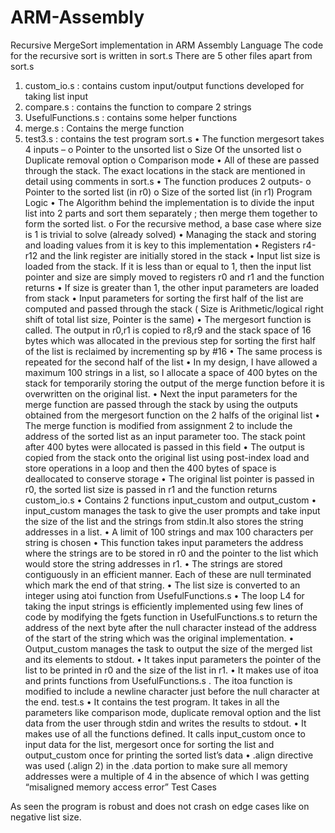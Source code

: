 # ARM-Assembly
Recursive MergeSort implementation in ARM Assembly Language
The code for the recursive sort is written in sort.s
There are 5 other files apart from sort.s
1. custom_io.s : contains custom input/output functions developed for taking list input
2. compare.s : contains the function to compare 2 strings
3. UsefulFunctions.s : contains some helper functions
4. merge.s : Contains the merge function
5. test3.s : contains the test program
sort.s
• The function mergesort takes 4 inputs –
o Pointer to the unsorted list
o Size Of the unsorted list
o Duplicate removal option
o Comparison mode
• All of these are passed through the stack. The exact locations in the stack are mentioned in detail using comments in sort.s
• The function produces 2 outputs-
o Pointer to the sorted list (in r0)
o Size of the sorted list (in r1)
Program Logic
• The Algorithm behind the implementation is to divide the input list into 2 parts and sort them separately ; then merge them together to form the sorted list.
o For the recursive method, a base case where size is 1 is trivial to solve (already solved)
• Managing the stack and storing and loading values from it is key to this implementation
• Registers r4-r12 and the link register are initially stored in the stack
• Input list size is loaded from the stack. If it is less than or equal to 1, then the input list pointer and size are simply moved to registers r0 and r1 and the function returns
• If size is greater than 1, the other input parameters are loaded from stack
• Input parameters for sorting the first half of the list are computed and passed through the stack
( Size is Arithmetic/logical right shift of total list size, Pointer is the same)
• The mergesort function is called. The output in r0,r1 is copied to r8,r9 and the stack space of 16 bytes which was allocated in the previous step for sorting the first half of the list is reclaimed by incrementing sp by #16
• The same process is repeated for the second half of the list
• In my design, I have allowed a maximum 100 strings in a list, so I allocate a space of 400 bytes on the stack for temporarily storing the output of the merge function before it is overwritten on the original list.
• Next the input parameters for the merge function are passed through the stack by using the outputs obtained from the mergesort function on the 2 halfs of the original list
• The merge function is modified from assignment 2 to include the address of the sorted list as an input parameter too. The stack point after 400 bytes were allocated is passed in this field
• The output is copied from the stack onto the original list using post-index load and store operations in a loop and then the 400 bytes of space is deallocated to conserve storage
• The original list pointer is passed in r0, the sorted list size is passed in r1 and the function returns
custom_io.s
• Contains 2 functions input_custom and output_custom
• input_custom manages the task to give the user prompts and take input the size of the list and the strings from stdin.It also stores the string addresses in a list.
• A limit of 100 strings and max 100 characters per string is chosen
• This function takes input parameters the address where the strings are to be stored in r0 and the pointer to the list which would store the string addresses in r1.
• The strings are stored contiguously in an efficient manner. Each of these are null terminated which mark the end of that string.
• The list size is converted to an integer using atoi function from UsefulFunctions.s
• The loop L4 for taking the input strings is efficiently implemented using few lines of code by modifying the fgets function in UsefulFunctions.s to return the address of the next byte after the null character instead of the address of the start of the string which was the original implementation.
• Output_custom manages the task to output the size of the merged list and its elements to stdout.
• It takes input parameters the pointer of the list to be printed in r0 and the size of the list in r1.
• It makes use of itoa and prints functions from UsefulFunctions.s . The itoa function is modified to include a newline character just before the null character at the end.
test.s
• It contains the test program. It takes in all the parameters like comparison mode, duplicate removal option and the list data from the user through stdin and writes the results to stdout.
• It makes use of all the functions defined. It calls input_custom once to input data for the list, mergesort once for sorting the list and output_custom once for printing the sorted list’s data
• .align directive was used (.align 2) in the .data portion to make sure all memory addresses were a multiple of 4 in the absence of which I was getting “misaligned memory access error”
Test Cases



As seen the program is robust and does not crash on edge cases like on negative list size.
